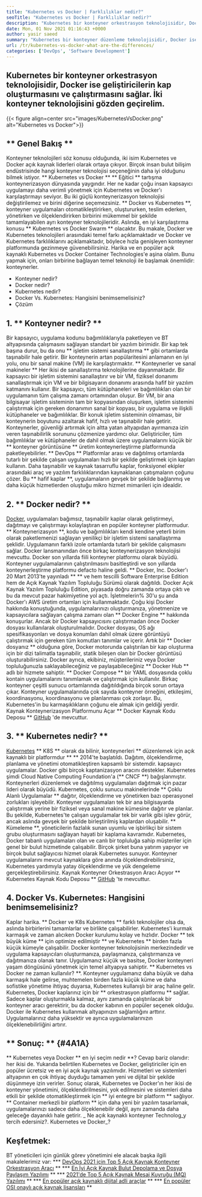 ```yaml
---
title: "Kubernetes vs Docker | Farklılıklar nedir?" 
seoTitle: "Kubernetes vs Docker | Farklılıklar nedir?" 
description: "Kubernetes bir konteyner orkestrasyon teknolojisidir, Docker ise konteynerler oluşturmak ve çalıştırmak için bir teknolojidir. Kubernetes vs Docker'ı inceleyelim." 
date: Mon, 01 Nov 2021 01:16:43 +0000
author: yasir saeed
summary: "Kubernetes bir konteyner düzenleme teknolojisidir, Docker ise geliştiricilerin kap oluşturmasını ve çalıştırmasını sağlar. İki konteyner teknolojisini gözden geçirelim." 
url: /tr/kubernetes-vs-docker-what-are-the-differences/
categories: ['DevOps', 'Software Development']
---
```


## Kubernetes bir konteyner orkestrasyon teknolojisidir, Docker ise geliştiricilerin kap oluşturmasını ve çalıştırmasını sağlar. İki konteyner teknolojisini gözden geçirelim.

{{< figure align=center src="images/KubernetesVsDocker.png" alt="Kubernetes vs Docker">}}


## ** Genel Bakış **
Konteyner teknolojileri söz konusu olduğunda, iki isim Kubernetes ve Docker açık kaynak liderleri olarak ortaya çıkıyor. Birçok insan bulut bilişim endüstrisinde hangi konteyner teknolojisi seçeneğinin daha iyi olduğunu bilmek istiyor. ** Kubernetes vs Docker ** ** Eğitici ** tartışma konteynerizasyon dünyasında yaygındır. Her ne kadar çoğu insan kapsayıcı uygulamayı daha verimli yönetmek için Kubernetes ve Docker'ı karşılaştırmayı seviyor. Bu iki güçlü konteynerizasyon teknolojisi değiştirilemez ve birini diğerine seçemezsiniz. ** Docker vs Kubernetes **, konteyner uygulamaları otomatikleştirirken, oluştururken, teslim ederken, yönetirken ve ölçeklendirirken birbirini mükemmel bir şekilde tamamlayabilen ayrı konteyner teknolojileridir. Aslında, en iyi karşılaştırma konusu ** Kubernetes vs Docker Swarm ** olacaktır.
Bu makale, Docker ve Kubernetes teknolojileri arasındaki temel farkı açıklamaktadır ve Docker ve Kubernetes farklılıklarını açıklamaktadır, böylece hızla genişleyen konteyner platformunda gezinmeye güvenebilirsiniz. Harika ve en popüler açık kaynaklı Kubernetes vs Docker Container Technologies'e aşina olalım. Bunu yapmak için, onları birbirine bağlayan temel teknoloji ile başlamak önemlidir: konteynerler.
  * Konteyner nedir?
  * Docker nedir?
  * Kubernetes nedir?
  * Docker Vs. Kubernetes: Hangisini benimsemelisiniz?
  * Çözüm

## 1. ** Konteyner nedir? **
Bir kapsayıcı, uygulama kodunu bağımlılıklarıyla paketleyen ve BT altyapısında çalışmasını sağlayan standart bir yazılım birimidir. Bir kap tek başına durur, bu da onu ** işletim sistemi sanallaştırma ** gibi ortamlarda taşınabilir hale getirir. Bir konteynerin artan popülaritesini anlamanın en iyi yolu, onu bir sanal makine (VM) ile karşılaştırmaktır. ** Konteynerler ve sanal makineler ** Her ikisi de sanallaştırma teknolojilerine dayanmaktadır. Bir kapsayıcı bir işletim sistemini sanallaştırır ve bir VM, fiziksel donanımı sanallaştırmak için VM ve bir bilgisayarın donanımı arasında hafif bir yazılım katmanını kullanır.
Bir kapsayıcı, tüm kütüphaneleri ve bağımlılıkları olan bir uygulamanın tüm çalışma zamanı ortamından oluşur. Bir VM, bir ana bilgisayar işletim sisteminin tam bir kopyasından oluşurken, işletim sistemini çalıştırmak için gereken donanımın sanal bir kopyası, bir uygulama ve ilişkili kütüphaneler ve bağımlılıklar. Bir konuk işletim sisteminin olmaması, bir konteynerin boyutunu azaltarak hafif, hızlı ve taşınabilir hale getirir. Konteynerler, güvenliği artırmak için altta yatan altyapıdan ayırmanıza izin veren taşınabilirlik sorununu çözmenize yardımcı olur. Geliştiriciler, tüm bağımlılıklar ve kütüphaneler de dahil olmak üzere uygulamalarını küçük bir ** konteyner görüntüsüne ** üretim konteynerleştirme platformunda paketleyebilirler.
** DevOps ** Platformlar arası ve dağıtılmış ortamlarda tutarlı bir şekilde çalışan uygulamaları hızlı bir şekilde geliştirmek için kapları kullanın. Daha taşınabilir ve kaynak tasarruflu kaplar, fonksiyonel ekipler arasındaki araç ve yazılım farklılıklarından kaynaklanan çatışmaların çoğunu çözer. Bu ** hafif kaplar **, uygulamaların gevşek bir şekilde bağlanmış ve daha küçük hizmetlerden oluştuğu mikro hizmet mimarileri için idealdir.

## 2. ** Docker nedir? **
[Docker][1], uygulamaları bağımsız, taşınabilir kaplar olarak geliştirmeyi, dağıtmayı ve çalıştırmayı kolaylaştıran en popüler konteyner platformudur. ** Konteynerizasyon **, kodu ve bağımlılıkları kendi kendine yeterli birim olarak paketlemenizi sağlayan yenilikçi bir işletim sistemi sanallaştırma şeklidir. Uygulamanın farklı izole ortamlarda tutarlı bir şekilde çalışmasını sağlar. Docker lansmanından önce birkaç konteynerizasyon teknolojisi mevcuttu. Docker son yıllarda fiili konteyner platformu olarak büyüdü. Konteyner uygulamalarının çalıştırılmasını basitleştirdi ve son yıllarda konteynerleştirme platformu defacto haline geldi.
** Docker, Inc. Docker'ı 20 Mart 2013'te yayınladı ** ** ve hem tescilli Software Enterprise Edition hem de Açık Kaynak Yazılım Topluluğu Sürümü olarak dağıtıldı. Docker Açık Kaynak Yazılım Topluluğu Edition, piyasada doğru zamanda ortaya çıktı ve bu da mevcut pazar hakimiyetine yol açtı. İşletmelerin% 30'u şu anda Docker'ı AWS üretim ortamları için kullanmaktadır.
Çoğu kişi Docker hakkında konuştuğunda, uygulamalarınızı oluşturmanıza, yönetmenize ve kapsayıcılara sağlayan çalışma zamanı olan ** Docker Engine ** hakkında konuşurlar. Ancak bir Docker kapsayıcısını çalıştırmadan önce Docker dosyası kullanılarak oluşturulmalıdır. Docker dosyası, OS ağı spesifikasyonları ve dosya konumları dahil olmak üzere görüntüyü çalıştırmak için gereken tüm komutları tanımlar ve içerir. Artık bir ** Docker dosyanız ** olduğuna göre, Docker motorunda çalıştırılan bir kap oluşturma için bir dizi talimatla taşınabilir, statik bileşen olan bir Docker görüntüsü oluşturabilirsiniz. Docker ayrıca, ekibiniz, müşterileriniz veya Docker topluluğunuzla saklayabileceğiniz ve paylaşabileceğiniz ** Docker Hub ** adlı bir hizmete sahiptir. ** Docker Compose ** bir YAML dosyasında çoklu kontain uygulamalarını tanımlamak ve çalıştırmak için kullanılır.
Birkaç konteyner çeşitli sunucu ortamlarında dağıtıldığında birçok sorun ortaya çıkar. Konteyner uygulamalarında çok sayıda konteyner örneğini, etkileşimi, koordinasyonu, koordinasyonu ve planlanması çok zorlaşır. Bu, Kubernetes'in bu karmaşıklıkların çoğunu ele almak için geldiği yerdir. Kaynak Konteynerizasyon Platformunu Açar ** Docker Kaynak Kodu Deposu ** [GitHub][2] 'de mevcuttur.

## 3. ** Kubernetes nedir? **
[Kubernetes][3] ** K8S ** olarak da bilinir, konteynerleri ** düzenlemek için açık kaynaklı bir platformdur ** ** 2014'te başlatıldı. Dağıtım, ölçeklendirme, planlama ve yönetimi otomatikleştiren kapsamlı bir sistemdir. kapsayıcı uygulamalar. Docker gibi birçok kaptanizasyon aracını destekler. Kubernetes şimdi Cloud Native Computing Foundation'a (** CNCF **) bağışlanmıştır. Konteynerleri düzenlemek ve dağıtılmış uygulamaları dağıtmak için pazar lideri olarak büyüdü.
Kubernetes, çoklu sunucu makinelerinde ** Çoklu Alanlı Uygulamalar ** dağıtır, ölçeklendirme ve yönetirken bazı operasyonel zorlukları işleyebilir. Konteyner uygulamaları tek bir ana bilgisayarda çalıştırmak yerine bir fiziksel veya sanal makine kümesine dağıtır ve planlar. Bu şekilde, Kubernetes'te çalışan uygulamalar tek bir varlık gibi işlev görür, ancak aslında gevşek bir şekilde birleştirilmiş kaplardan oluşabilir. ** Kümeleme **, yöneticilerin fazlalık sunan uyumlu ve işbirlikçi bir sistem grubu oluşturmasını sağlayan hayati bir kaplama kavramıdır.
Kubernetes, Docker tabanlı uygulamaları olan ve canlı bir topluluğa sahip müşteriler için genel bir bulut hizmetinde çalışabilir. Birçok şirket buna yatırım yapıyor ve birçok bulut sağlayıcısı hizmet olarak Kubernetes sunuyor. Konteyner uygulamalarını mevcut kaynaklara göre anında ölçeklendirebilirsiniz, Kubernetes yardımıyla yatay ölçeklendirme ve yük dengeleme gerçekleştirebilirsiniz. Kaynak Konteyner Orkestrasyon Aracı Açıyor ** Kubernetes Kaynak Kodu Deposu ** [GitHub][4] 'te mevcuttur.

## 4. Docker Vs. Kubernetes: Hangisini benimsemelisiniz?
Kaplar harika. ** Docker ve K8s Kubernetes ** farklı teknolojiler olsa da, aslında birbirlerini tamamlarlar ve birlikte çalışabilirler. Kubernetes'i kurmak karmaşık ve zaman alıcıken Docker kurulumu kolay ve hızlıdır. Docker ** tek büyük küme ** için optimize edilmiştir ** ve Kubernetes ** birden fazla küçük kümeyle çalışabilir. Docker konteyner teknolojisinin merkezindedir ve uygulama kapsayıcıları oluşturmanıza, paylaşmanıza, çalıştırmanıza ve dağıtmanıza olanak tanır. Uygulamanız küçük ve basitse, Docker konteyneri yaşam döngüsünü yönetmek için temel altyapıya sahiptir.
** Kubernetes vs Docker ne zaman kullanılır? **. Konteyner uygulamanız daha büyük ve daha karmaşık hale gelirse, muhtemelen birden fazla küçük küme ve daha sofistike yönetime ihtiyaç duyarsa, Kubernetes kullanışlı bir araç haline gelir. Kubernetes, Docker kaplarınız için bir ** orkestrasyon platformu ** sağlar. Sadece kaplar oluşturmakla kalmaz, aynı zamanda çalıştırılacak bir konteyner aracı gerektirir, bu da docker kabının en popüler seçenek olduğu. Docker ile Kubernetes kullanmak altyapınızın sağlamlığını arttırır. Uygulamalarınız daha yüksektir ve ayrıca uygulamalarınızın ölçeklenebilirliğini artırır.

## ** Sonuç: ** {#4A1A}
** Kubernetes veya Docker ** en iyi seçim nedir **? Cevap bariz olanıdır: her ikisi de. Yukarıda belirtilen Kubernetes ve Docker, geliştiriciler için en popüler ücretsiz ve en iyi açık kaynak yazılımıdır. Hizmetleri ve sistemleri altyapının en çok ihtiyaç duyduğu tamamen yeni ve dijital bir şekilde düşünmeye izin verirler. Sonuç olarak, Kubernetes ve Docker'ın her ikisi de konteyner yönetimini, ölçeklendirilmesini, yok edilmesini ve sistemleri daha etkili bir şekilde otomatikleştirmek için ** iyi entegre bir platform ** sağlıyor. ** Container merkezli bir platform ** için daha yeni bir yazılım tasarlamak, uygulamalarınızı sadece daha ölçeklenebilir değil, aynı zamanda daha geleceğe dayanıklı hale getirir.
_ Ne açık kaynaklı konteyner Technolog_y tercih edersiniz?. Kubernetes ve Docker_?

## Keşfetmek:
BT yöneticileri için günlük görev yönetimini ele alacak başka ilgili makalelerimiz var:
  *** [DevOps 2021 için Top 5 Açık Kaynak Konteyner Orkestrasyon Aracı][6] **
  *** [En İyi Açık Kaynak Bulut Depolama ve Dosya Paylaşım Yazılımı][7] **
  *** [2021'de Top 5 Açık Kaynak Mesaj Kuyruğu (MQ) Yazılımı][8] **
  *** [En popüler açık kaynaklı dijital adli araçlar][9] **
  *** [En popüler OSI onaylı açık kaynak lisansları][10] **

  
[1]: https://www.docker.com/
[2]: https://github.com/docker
[3]: https://kubernetes.io/
[4]: https://github.com/kubernetes/kubernetes
[5]: mailto:yasir.saeed@aspose.com
[6]: https://blog.containerize.com/devops/top-5-open-source-container-orchestration-tools-for-devops-in-2021/
[7]: https://products.containerize.com/backup-and-sync/
[8]: https://blog.containerize.com/message-queue-software/top-5-open-source-message-queue-software-in-2021/
[9]: https://blog.containerize.com/digital-forensic-tools/top-5-open-source-digital-forensic-tools-in-2021/
[10]: https://blog.containerize.com/licenses-standards/top-5-most-popular-osi-approved-open-source-licenses-of-2021/
